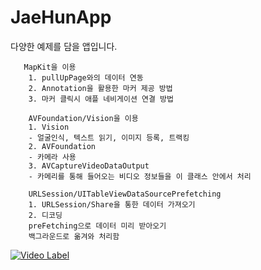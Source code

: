 # JaeHunApp
다양한 예제를 담을 앱입니다.


       MapKit을 이용
        1. pullUpPage와의 데이터 연동
        2. Annotation을 활용한 마커 제공 방법
        3. 마커 클릭시 애플 네비게이션 연결 방법
        
        AVFoundation/Vision을 이용
        1. Vision
        - 얼굴인식, 텍스트 읽기, 이미지 등록, 트랙킹
        2. AVFoundation
        - 카메라 사용
        3. AVCaptureVideoDataOutput
        - 카메리를 통해 들어오는 비디오 정보들을 이 클래스 안에서 처리
        
        URLSession/UITableViewDataSourcePrefetching
        1. URLSession/Share을 통한 데이터 가져오기
        2. 디코딩
        preFetching으로 데이터 미리 받아오기
        백그라운드로 옮겨와 처리함

[![Video Label](http://img.youtube.com/vi/uLR1RNqJ1Mw/0.jpg)](https://youtu.be/lrCbyLEfl7M)
